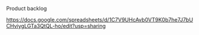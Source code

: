 Product backlog

https://docs.google.com/spreadsheets/d/1C7V9UHcAvb0VT9K0b7he7J7bUCHviygLGTa3QtQL-ho/edit?usp=sharing